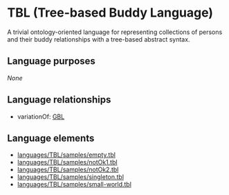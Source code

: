 # TBL (Tree-based Buddy Language)
A trivial ontology-oriented language for representing collections of persons and their buddy relationships with a tree-based abstract syntax.
## Language purposes
_None_
## Language relationships
* variationOf: [GBL](http://softlang.github.io/yas/languages/gbl.html)

## Language elements
* [languages/TBL/samples/empty.tbl](https://github.com/softlang/yas/blob/master/languages/TBL/samples/empty.tbl)
* [languages/TBL/samples/notOk1.tbl](https://github.com/softlang/yas/blob/master/languages/TBL/samples/notOk1.tbl)
* [languages/TBL/samples/notOk2.tbl](https://github.com/softlang/yas/blob/master/languages/TBL/samples/notOk2.tbl)
* [languages/TBL/samples/singleton.tbl](https://github.com/softlang/yas/blob/master/languages/TBL/samples/singleton.tbl)
* [languages/TBL/samples/small-world.tbl](https://github.com/softlang/yas/blob/master/languages/TBL/samples/small-world.tbl)
